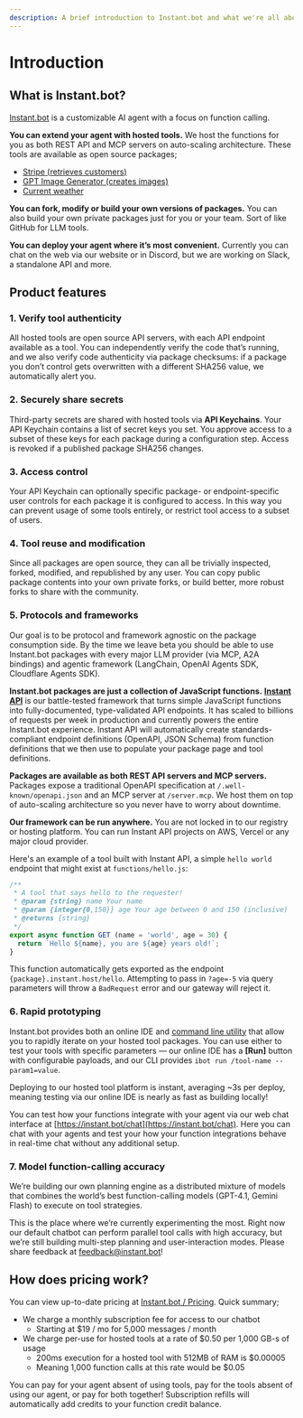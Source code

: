 ```yaml
---
description: A brief introduction to Instant.bot and what we're all about
---
```


# Introduction

## What is Instant.bot?

[Instant.bot](http://instant.bot) is a customizable AI agent with a focus on function calling.

**You can extend your agent with hosted tools.** We host the functions for you as both REST API and MCP servers on auto-scaling architecture. These tools are available as open source packages;

* [Stripe (retrieves customers)](https://instant.bot/packages/@keith/stripe)
* [GPT Image Generator (creates images)](https://instant.bot/packages/@keith/openai-gpt-image)
* [Current weather](https://instant.bot/packages/@keith/weather)

**You can fork, modify or build your own versions of packages.** You can also build your own private packages just for you or your team. Sort of like GitHub for LLM tools.

**You can deploy your agent where it’s most convenient.** Currently you can chat on the web via our website or in Discord, but we are working on Slack, a standalone API and more.

## Product features

### 1. Verify tool authenticity

All hosted tools are open source API servers, with each API endpoint available as a tool. You can independently verify the code that’s running, and we also verify code authenticity via package checksums: if a package you don’t control gets overwritten with a different SHA256 value, we automatically alert you.

### 2. Securely share secrets

Third-party secrets are shared with hosted tools via **API Keychains**. Your API Keychain contains a list of secret keys you set. You approve access to a subset of these keys for each package during a configuration step. Access is revoked if a published package SHA256 changes.

### 3. Access control

Your API Keychain can optionally specific package- or endpoint-specific user controls for each package it is configured to access. In this way you can prevent usage of some tools entirely, or restrict tool access to a subset of users.

### 4. Tool reuse and modification

Since all packages are open source, they can all be trivially inspected, forked, modified, and republished by any user. You can copy public package contents into your own private forks, or build better, more robust forks to share with the community.

### 5. Protocols and frameworks

Our goal is to be protocol and framework agnostic on the package consumption side. By the time we leave beta you should be able to use Instant.bot packages with every major LLM provider (via MCP, A2A bindings) and agentic framework (LangChain, OpenAI Agents SDK, Cloudflare Agents SDK).

**Instant.bot packages are just a collection of JavaScript functions.** [**Instant API**](https://github.com/instant-dev/api) is our battle-tested framework that turns simple JavaScript functions into fully-documented, type-validated API endpoints. It has scaled to billions of requests per week in production and currently powers the entire Instant.bot experience. Instant API will automatically create standards-compliant endpoint definitions (OpenAPI, JSON Schema) from function definitions that we then use to populate your package page and tool definitions.

**Packages are available as both REST API servers and MCP servers.** Packages expose a traditional OpenAPI specification at `/.well-known/openapi.json` and an MCP server at `/server.mcp`. We host them on top of auto-scaling architecture so you never have to worry about downtime.

**Our framework can be run anywhere.** You are not locked in to our registry or hosting platform. You can run Instant API projects on AWS, Vercel or any major cloud provider.

Here's an example of a tool built with Instant API, a simple `hello world` endpoint that might exist at `functions/hello.js`:

```javascript
/**
 * A tool that says hello to the requester!
 * @param {string} name Your name
 * @param {integer{0,150}} age Your age between 0 and 150 (inclusive)
 * @returns {string}
 */
export async function GET (name = 'world', age = 30) {
  return `Hello ${name}, you are ${age} years old!`;
}
```

This function automatically gets exported as the endpoint `{package}.instant.host/hello`. Attempting to pass in `?age=-5` via query parameters will throw a `BadRequest` error and our gateway will reject it.

### 6. Rapid prototyping

Instant.bot provides both an online IDE and [command line utility](https://github.com/instantbots/ibot) that allow you to rapidly iterate on your hosted tool packages. You can use either to test your tools with specific parameters — our online IDE has a **\[Run]** button with configurable payloads, and our CLI provides `ibot run /tool-name --param1=value`.

Deploying to our hosted tool platform is instant, averaging \~3s per deploy, meaning testing via our online IDE is nearly as fast as building locally!

You can test how your functions integrate with your agent via our web chat interface at [https://instant.bot/chat](https://instant.bot/chat). Here you can chat with your agents and test your how your function integrations behave in real-time chat without any additional setup.

### 7. Model function-calling accuracy

We’re building our own planning engine as a distributed mixture of models that combines the world’s best function-calling models (GPT-4.1, Gemini Flash) to execute on tool strategies.

This is the place where we’re currently experimenting the most. Right now our default chatbot can perform parallel tool calls with high accuracy, but we’re still building multi-step planning and user-interaction modes. Please share feedback at [feedback@instant.bot](mailto:feedback@instant.bot)!

## How does pricing work?

You can view up-to-date pricing at [Instant.bot / Pricing](https://instant.bot/pricing). Quick summary;

* We charge a monthly subscription fee for access to our chatbot
  * Starting at $19 / mo for 5,000 messages / month
* We charge per-use for hosted tools at a rate of $0.50 per 1,000 GB-s of usage
  * 200ms execution for a hosted tool with 512MB of RAM is $0.00005
  * Meaning 1,000 function calls at this rate would be $0.05

You can pay for your agent absent of using tools, pay for the tools absent of using our agent, or pay for both together! Subscription refills will automatically add credits to your function credit balance.
